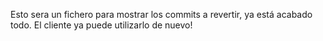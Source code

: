 Esto sera un fichero para mostrar los commits a revertir, ya está acabado todo.
El cliente ya puede utilizarlo de nuevo!
